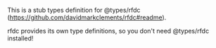 This is a stub types definition for @types/rfdc (https://github.com/davidmarkclements/rfdc#readme).

rfdc provides its own type definitions, so you don't need @types/rfdc installed!